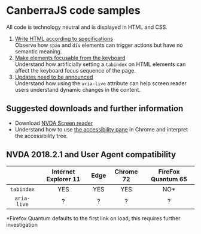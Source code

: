 # CanberraJS code samples #
All code is technology neutral and is displayed in HTML and CSS.
1. [Write HTML according to specifications]()<br>Observe how `span` and `div` elements can trigger actions but have no semantic meaning.
1. [Make elements focusable from the keyboard](https://canaxess.github.io/presentations/CanberraJS/2-make-elements-focusable.html)<br> Understand how artificially setting a `tabindex` on HTML elements can affect the keyboard focus sequence of the page.
1. [Updates need to be announced]()<br>Understand how using the `aria-live` attribute can help screen reader users understand dynamic changes in the content.
## Suggested downloads and further information ##
* Download [NVDA Screen reader](https://www.nvaccess.org/download/)
* Understand how to use [the accessibility pane](https://developers.google.com/web/tools/chrome-devtools/accessibility/reference#pane) in Chrome and interpret the accessibility tree.
## NVDA 2018.2.1 and User Agent compatibility ##

&nbsp;        | Internet Explorer 11 | Edge | Chrome 72 | FireFox Quantum 65
:-------------: |:-------------:| :-----:| :-----:| :-----:
`tabindex`    | YES | YES | YES | NO*
`aria-live`    | ? | ? | ? | ?

*Firefox Quantum defaults to the first link on load, this requires further investigation
